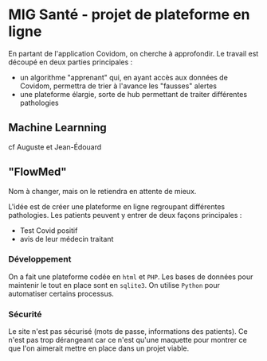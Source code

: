 # MIG Santé - projet de plateforme en ligne

En partant de l'application Covidom, on cherche à approfondir. Le travail est découpé en deux parties principales :

* un algorithme "apprenant" qui, en ayant accès aux données de Covidom, permettra de trier à l'avance les "fausses" alertes
* une plateforme élargie, sorte de hub permettant de traiter différentes pathologies

## Machine Learnning

cf Auguste et Jean-Édouard

## "FlowMed"

Nom à changer, mais on le retiendra en attente de mieux.

L'idée est de créer une plateforme en ligne regroupant différentes pathologies. Les patients peuvent y entrer de deux façons principales :

* Test Covid positif
* avis de leur médecin traitant

### Développement

On a fait une plateforme codée en `html` et `PHP`. Les bases de données pour maintenir le tout en place sont en `sqlite3`. On utilise `Python` pour automatiser certains processus.

### Sécurité

Le site n'est pas sécurisé (mots de passe, informations des patients). Ce n'est pas trop dérangeant car ce n'est qu'une maquette pour montrer ce que l'on aimerait mettre en place dans un projet viable.